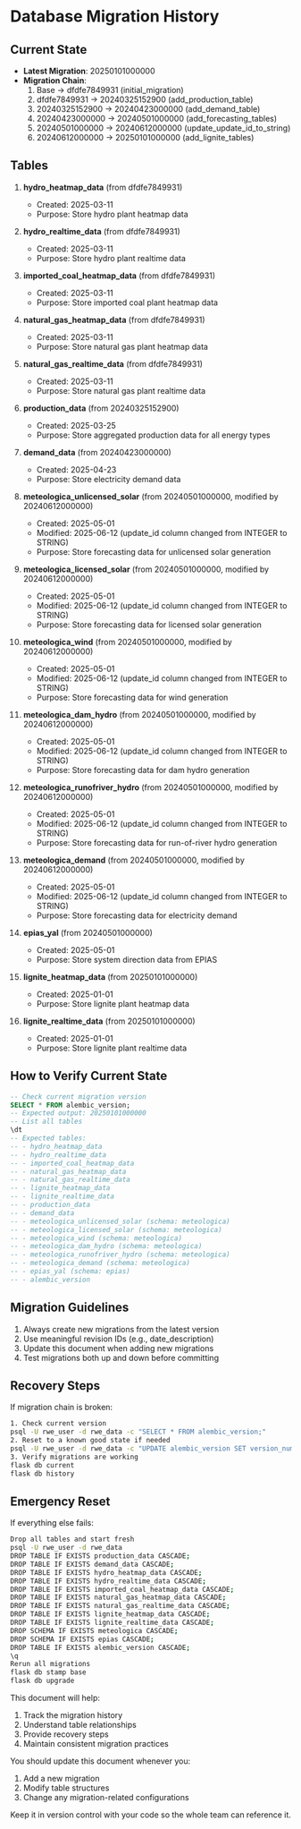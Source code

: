 # Database Migration History

## Current State
- **Latest Migration**: 20250101000000
- **Migration Chain**:
  1. Base -> dfdfe7849931 (initial_migration)
  2. dfdfe7849931 -> 20240325152900 (add_production_table)
  3. 20240325152900 -> 20240423000000 (add_demand_table)
  4. 20240423000000 -> 20240501000000 (add_forecasting_tables)
  5. 20240501000000 -> 20240612000000 (update_update_id_to_string)
  6. 20240612000000 -> 20250101000000 (add_lignite_tables)

## Tables
1. **hydro_heatmap_data** (from dfdfe7849931)
   - Created: 2025-03-11
   - Purpose: Store hydro plant heatmap data

2. **hydro_realtime_data** (from dfdfe7849931)
   - Created: 2025-03-11
   - Purpose: Store hydro plant realtime data

3. **imported_coal_heatmap_data** (from dfdfe7849931)
   - Created: 2025-03-11
   - Purpose: Store imported coal plant heatmap data

4. **natural_gas_heatmap_data** (from dfdfe7849931)
   - Created: 2025-03-11
   - Purpose: Store natural gas plant heatmap data

5. **natural_gas_realtime_data** (from dfdfe7849931)
   - Created: 2025-03-11
   - Purpose: Store natural gas plant realtime data

6. **production_data** (from 20240325152900)
   - Created: 2025-03-25
   - Purpose: Store aggregated production data for all energy types

7. **demand_data** (from 20240423000000)
   - Created: 2025-04-23
   - Purpose: Store electricity demand data

8. **meteologica_unlicensed_solar** (from 20240501000000, modified by 20240612000000)
   - Created: 2025-05-01
   - Modified: 2025-06-12 (update_id column changed from INTEGER to STRING)
   - Purpose: Store forecasting data for unlicensed solar generation

9. **meteologica_licensed_solar** (from 20240501000000, modified by 20240612000000)
   - Created: 2025-05-01
   - Modified: 2025-06-12 (update_id column changed from INTEGER to STRING)
   - Purpose: Store forecasting data for licensed solar generation

10. **meteologica_wind** (from 20240501000000, modified by 20240612000000)
    - Created: 2025-05-01
    - Modified: 2025-06-12 (update_id column changed from INTEGER to STRING)
    - Purpose: Store forecasting data for wind generation

11. **meteologica_dam_hydro** (from 20240501000000, modified by 20240612000000)
    - Created: 2025-05-01
    - Modified: 2025-06-12 (update_id column changed from INTEGER to STRING)
    - Purpose: Store forecasting data for dam hydro generation

12. **meteologica_runofriver_hydro** (from 20240501000000, modified by 20240612000000)
    - Created: 2025-05-01
    - Modified: 2025-06-12 (update_id column changed from INTEGER to STRING)
    - Purpose: Store forecasting data for run-of-river hydro generation

13. **meteologica_demand** (from 20240501000000, modified by 20240612000000)
    - Created: 2025-05-01
    - Modified: 2025-06-12 (update_id column changed from INTEGER to STRING)
    - Purpose: Store forecasting data for electricity demand

14. **epias_yal** (from 20240501000000)
    - Created: 2025-05-01
    - Purpose: Store system direction data from EPIAS

15. **lignite_heatmap_data** (from 20250101000000)
    - Created: 2025-01-01
    - Purpose: Store lignite plant heatmap data

16. **lignite_realtime_data** (from 20250101000000)
    - Created: 2025-01-01
    - Purpose: Store lignite plant realtime data

## How to Verify Current State
```sql
-- Check current migration version
SELECT * FROM alembic_version;
-- Expected output: 20250101000000
-- List all tables
\dt
-- Expected tables:
-- - hydro_heatmap_data
-- - hydro_realtime_data
-- - imported_coal_heatmap_data
-- - natural_gas_heatmap_data
-- - natural_gas_realtime_data
-- - lignite_heatmap_data
-- - lignite_realtime_data
-- - production_data
-- - demand_data
-- - meteologica_unlicensed_solar (schema: meteologica)
-- - meteologica_licensed_solar (schema: meteologica)
-- - meteologica_wind (schema: meteologica)
-- - meteologica_dam_hydro (schema: meteologica)
-- - meteologica_runofriver_hydro (schema: meteologica)
-- - meteologica_demand (schema: meteologica)
-- - epias_yal (schema: epias)
-- - alembic_version
```

## Migration Guidelines
1. Always create new migrations from the latest version
2. Use meaningful revision IDs (e.g., date_description)
3. Update this document when adding new migrations
4. Test migrations both up and down before committing

## Recovery Steps
If migration chain is broken:
```bash
1. Check current version
psql -U rwe_user -d rwe_data -c "SELECT * FROM alembic_version;"
2. Reset to a known good state if needed
psql -U rwe_user -d rwe_data -c "UPDATE alembic_version SET version_num = '20250101000000';"
3. Verify migrations are working
flask db current
flask db history
```

## Emergency Reset
If everything else fails:
```bash
Drop all tables and start fresh
psql -U rwe_user -d rwe_data
DROP TABLE IF EXISTS production_data CASCADE;
DROP TABLE IF EXISTS demand_data CASCADE;
DROP TABLE IF EXISTS hydro_heatmap_data CASCADE;
DROP TABLE IF EXISTS hydro_realtime_data CASCADE;
DROP TABLE IF EXISTS imported_coal_heatmap_data CASCADE;
DROP TABLE IF EXISTS natural_gas_heatmap_data CASCADE;
DROP TABLE IF EXISTS natural_gas_realtime_data CASCADE;
DROP TABLE IF EXISTS lignite_heatmap_data CASCADE;
DROP TABLE IF EXISTS lignite_realtime_data CASCADE;
DROP SCHEMA IF EXISTS meteologica CASCADE;
DROP SCHEMA IF EXISTS epias CASCADE;
DROP TABLE IF EXISTS alembic_version CASCADE;
\q
Rerun all migrations
flask db stamp base
flask db upgrade
```

This document will help:
1. Track the migration history
2. Understand table relationships
3. Provide recovery steps
4. Maintain consistent migration practices

You should update this document whenever you:
1. Add a new migration
2. Modify table structures
3. Change any migration-related configurations

Keep it in version control with your code so the whole team can reference it.